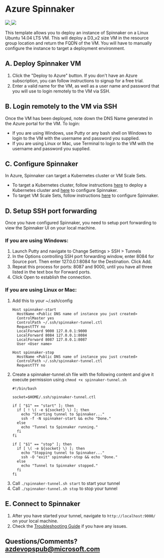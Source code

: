 # Azure Spinnaker

<a href="https://portal.azure.com/#create/Microsoft.Template/uri/https%3A%2F%2Fraw.githubusercontent.com%2FAzure%2Fazure-quickstart-templates%2Fmaster%2Fspinnaker-vm-simple%2Fazuredeploy.json" target="_blank">
    <img src="http://azuredeploy.net/deploybutton.png"/>
</a>
<a href="http://armviz.io/#/?load=https%3A%2F%2Fraw.githubusercontent.com%2FAzure%2Fazure-quickstart-templates%2Fmaster%2Fspinnaker-vm-simple%2Fazuredeploy.json" target="_blank">
    <img src="http://armviz.io/visualizebutton.png"/>
</a>

This template allows you to deploy an instance of Spinnaker on a Linux Ubuntu 14.04 LTS VM. This will deploy a D3_v2 size VM in the resource group location and return the FQDN of the VM. You will have to manually configure the instance to target a deployment environment.

## A. Deploy Spinnaker VM
1. Click the "Deploy to Azure" button. If you don't have an Azure subscription, you can follow instructions to signup for a free trial.
2. Enter a valid name for the VM, as well as a user name and password that you will use to login remotely to the VM via SSH.

## B. Login remotely to the VM via SSH
Once the VM has been deployed, note down the DNS Name generated in the Azure portal for the VM. To login:
- If you are using Windows, use Putty or any bash shell on Windows to login to the VM with the username and password you supplied.
- If you are using Linux or Mac, use Terminal to login to the VM with the username and password you supplied.

## C. Configure Spinnaker
In Azure, Spinnaker can target a Kubernetes cluster or VM Scale Sets.
- To target a Kubernetes cluster, follow instructions [here](https://aka.ms/azspinkubecreate) to deploy a Kubernetes cluster and [here](http://www.spinnaker.io/v1.0/docs/target-deployment-configuration#section-kubernetes) to configure Spinnaker.
- To target VM Scale Sets, follow instructions [here](http://www.spinnaker.io/v1.0/docs/target-deployment-configuration#section-azure) to configure Spinnaker.

## D. Setup SSH port forwarding
Once you have configured Spinnaker, you need to setup port forwarding to view the Spinnaker UI on your local machine.

### If you are using Windows:
1. Launch Putty and navigate to Change Settings > SSH > Tunnels
2. In the Options controlling SSH port forwarding window, enter 8084 for Source port. Then enter 127.0.0.1:8084 for the Destination. Click Add.
3. Repeat this process for ports: 8087 and 9000, until you have all three listed in the text box for Forward ports.
4. Click Open to establish the connection.

### If you are using Linux or Mac:
1. Add this to your ~/.ssh/config
	```
	Host spinnaker-start
	  HostName <Public DNS name of instance you just created>
	  ControlMaster yes
	  ControlPath ~/.ssh/spinnaker-tunnel.ctl
	  RequestTTY no
	  LocalForward 9000 127.0.0.1:9000
	  LocalForward 8084 127.0.0.1:8084
	  LocalForward 8087 127.0.0.1:8087
	  User <User name>

	Host spinnaker-stop
	  HostName <Public DNS name of instance you just created>
	  ControlPath ~/.ssh/spinnaker-tunnel.ctl
	  RequestTTY no
	```
2. Create a spinnaker-tunnel.sh file with the following content and give it execute permission using `chmod +x spinnaker-tunnel.sh`
	```
	#!/bin/bash

	socket=$HOME/.ssh/spinnaker-tunnel.ctl

	if [ "$1" == "start" ]; then
	  if [ ! \( -e ${socket} \) ]; then
	    echo "Starting tunnel to Spinnaker..."
	    ssh -f -N spinnaker-start && echo "Done."
	  else
	    echo "Tunnel to Spinnaker running."
	  fi
	fi

	if [ "$1" == "stop" ]; then
	  if [ \( -e ${socket} \) ]; then
	    echo "Stopping tunnel to Spinnaker..."
	    ssh -O "exit" spinnaker-stop && echo "Done."
	  else
	    echo "Tunnel to Spinnaker stopped."
	  fi
	fi
	```
3. Call `./spinnaker-tunnel.sh start` to start your tunnel
4. Call `./spinnaker-tunnel.sh stop` to stop your tunnel

## E. Connect to Spinnaker

1. After you have started your tunnel, navigate to `http://localhost:9000/` on your local machine.
2. Check the [Troubleshooting Guide](http://www.spinnaker.io/docs/troubleshooting-guide) if you have any issues.

## Questions/Comments? azdevopspub@microsoft.com